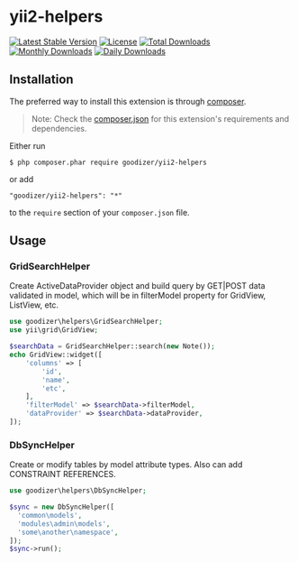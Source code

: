 yii2-helpers
=================

[![Latest Stable Version](https://img.shields.io/packagist/v/goodizer/yii2-helpers.svg)](https://packagist.org/packages/goodizer/yii2-helpers)
[![License](https://poser.pugx.org/goodizer/yii2-helpers/license)](https://packagist.org/packages/goodizer/yii2-helpers)
[![Total Downloads](https://poser.pugx.org/goodizer/yii2-helpers/downloads)](https://packagist.org/packages/goodizer/yii2-helpers)
[![Monthly Downloads](https://poser.pugx.org/goodizer/yii2-helpers/d/monthly)](https://packagist.org/packages/goodizer/yii2-helpers)
[![Daily Downloads](https://poser.pugx.org/goodizer/yii2-helpers/d/daily)](https://packagist.org/packages/goodizer/yii2-helpers)

## Installation

The preferred way to install this extension is through [composer](http://getcomposer.org/download/).

> Note: Check the [composer.json](https://github.com/goodizer/yii2-helpers/blob/master/composer.json) for this extension's requirements and dependencies. 

Either run

```
$ php composer.phar require goodizer/yii2-helpers
```

or add

```
"goodizer/yii2-helpers": "*"
```

to the ```require``` section of your `composer.json` file.

## Usage

### GridSearchHelper

Create ActiveDataProvider object and build query by GET|POST data validated in model, which will be in filterModel property for GridView, ListView, etc.

```php
use goodizer\helpers\GridSearchHelper;
use yii\grid\GridView;

$searchData = GridSearchHelper::search(new Note());
echo GridView::widget([
	'columns' => [
		'id',
		'name',
		'etc',
	],
    'filterModel' => $searchData->filterModel,
    'dataProvider' => $searchData->dataProvider,
]);
```

### DbSyncHelper

Create or modify tables by model attribute types. Also can add CONSTRAINT REFERENCES.

```php
use goodizer\helpers\DbSyncHelper;

$sync = new DbSyncHelper([
  'common\models',
  'modules\admin\models',
  'some\another\namespace',
]);
$sync->run();
```

